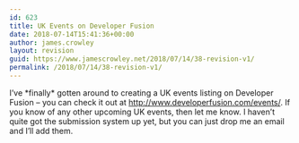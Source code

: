 ```yaml
---
id: 623
title: UK Events on Developer Fusion
date: 2018-07-14T15:41:36+00:00
author: james.crowley
layout: revision
guid: https://www.jamescrowley.net/2018/07/14/38-revision-v1/
permalink: /2018/07/14/38-revision-v1/
---
```

I&#8217;ve \*finally\* gotten around to creating a UK events listing on Developer Fusion &#8211; you can check it out at <http://www.developerfusion.com/events/>. If you know of any other upcoming UK events, then let me know. I haven&#8217;t quite got the submission system up yet, but you can just drop me an email and I&#8217;ll add them.